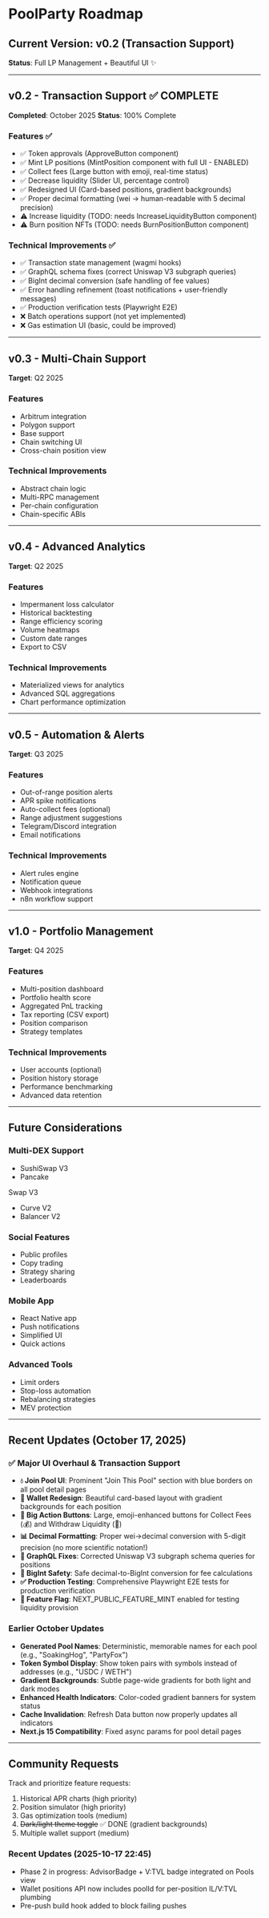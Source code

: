 # PoolParty Roadmap

## Current Version: v0.2 (Transaction Support)

**Status**: Full LP Management + Beautiful UI ✨

---

## v0.2 - Transaction Support ✅ COMPLETE
**Completed**: October 2025
**Status**: 100% Complete

### Features ✅
- ✅ Token approvals (ApproveButton component)
- ✅ Mint LP positions (MintPosition component with full UI - ENABLED)
- ✅ Collect fees (Large button with emoji, real-time status)
- ✅ Decrease liquidity (Slider UI, percentage control)
- ✅ Redesigned UI (Card-based positions, gradient backgrounds)
- ✅ Proper decimal formatting (wei → human-readable with 5 decimal precision)
- ⚠️ Increase liquidity (TODO: needs IncreaseLiquidityButton component)
- ⚠️ Burn position NFTs (TODO: needs BurnPositionButton component)

### Technical Improvements ✅
- ✅ Transaction state management (wagmi hooks)
- ✅ GraphQL schema fixes (correct Uniswap V3 subgraph queries)
- ✅ BigInt decimal conversion (safe handling of fee values)
- ✅ Error handling refinement (toast notifications + user-friendly messages)
- ✅ Production verification tests (Playwright E2E)
- ❌ Batch operations support (not yet implemented)
- ❌ Gas estimation UI (basic, could be improved)

---

## v0.3 - Multi-Chain Support
**Target**: Q2 2025

### Features
- Arbitrum integration
- Polygon support
- Base support
- Chain switching UI
- Cross-chain position view

### Technical Improvements
- Abstract chain logic
- Multi-RPC management
- Per-chain configuration
- Chain-specific ABIs

---

## v0.4 - Advanced Analytics
**Target**: Q2 2025

### Features
- Impermanent loss calculator
- Historical backtesting
- Range efficiency scoring
- Volume heatmaps
- Custom date ranges
- Export to CSV

### Technical Improvements
- Materialized views for analytics
- Advanced SQL aggregations
- Chart performance optimization

---

## v0.5 - Automation & Alerts
**Target**: Q3 2025

### Features
- Out-of-range position alerts
- APR spike notifications
- Auto-collect fees (optional)
- Range adjustment suggestions
- Telegram/Discord integration
- Email notifications

### Technical Improvements
- Alert rules engine
- Notification queue
- Webhook integrations
- n8n workflow support

---

## v1.0 - Portfolio Management
**Target**: Q4 2025

### Features
- Multi-position dashboard
- Portfolio health score
- Aggregated PnL tracking
- Tax reporting (CSV export)
- Position comparison
- Strategy templates

### Technical Improvements
- User accounts (optional)
- Position history storage
- Performance benchmarking
- Advanced data retention

---

## Future Considerations

### Multi-DEX Support
- SushiSwap V3
- Pancake

Swap V3
- Curve V2
- Balancer V2

### Social Features
- Public profiles
- Copy trading
- Strategy sharing
- Leaderboards

### Mobile App
- React Native app
- Push notifications
- Simplified UI
- Quick actions

### Advanced Tools
- Limit orders
- Stop-loss automation
- Rebalancing strategies
- MEV protection

---

## Recent Updates (October 17, 2025)

### ✅ Major UI Overhaul & Transaction Support
- **💧 Join Pool UI**: Prominent "Join This Pool" section with blue borders on all pool detail pages
- **🎨 Wallet Redesign**: Beautiful card-based layout with gradient backgrounds for each position
- **🔘 Big Action Buttons**: Large, emoji-enhanced buttons for Collect Fees (💰) and Withdraw Liquidity (💸)
- **📊 Decimal Formatting**: Proper wei→decimal conversion with 5-digit precision (no more scientific notation!)
- **🔧 GraphQL Fixes**: Corrected Uniswap V3 subgraph schema queries for positions
- **🧮 BigInt Safety**: Safe decimal-to-BigInt conversion for fee calculations
- **✅ Production Testing**: Comprehensive Playwright E2E tests for production verification
- **🎯 Feature Flag**: NEXT_PUBLIC_FEATURE_MINT enabled for testing liquidity provision

### Earlier October Updates
- **Generated Pool Names**: Deterministic, memorable names for each pool (e.g., "SoakingHog", "PartyFox")
- **Token Symbol Display**: Show token pairs with symbols instead of addresses (e.g., "USDC / WETH")
- **Gradient Backgrounds**: Subtle page-wide gradients for both light and dark modes
- **Enhanced Health Indicators**: Color-coded gradient banners for system status
- **Cache Invalidation**: Refresh Data button now properly updates all indicators
- **Next.js 15 Compatibility**: Fixed async params for pool detail pages

---

## Community Requests

Track and prioritize feature requests:
1. Historical APR charts (high priority)
2. Position simulator (high priority)
3. Gas optimization tools (medium)
4. ~~Dark/light theme toggle~~ ✅ DONE (gradient backgrounds)
5. Multiple wallet support (medium)

### Recent Updates (2025-10-17 22:45)
- Phase 2 in progress: AdvisorBadge + V:TVL badge integrated on Pools view
- Wallet positions API now includes poolId for per-position IL/V:TVL plumbing
- Pre-push build hook added to block failing pushes

